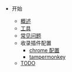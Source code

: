 - 开始

  - [概述](/README.md)
  - [工具](/tools/mac.md)
  - [常见问题](/usualQuestion.md)
  - 收录插件配置
    - [chrome 配置](/tools/chromePlugin.md)
    - [tampermonkey](/tools/tampermonkey.md)
  - [TODO](/todo.md)
